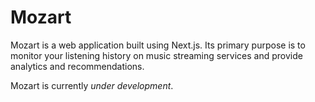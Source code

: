 # Mozart

Mozart is a web application built using Next.js. Its primary purpose is to monitor your listening history on music streaming services and provide analytics and recommendations.

Mozart is currently _under development_. 
